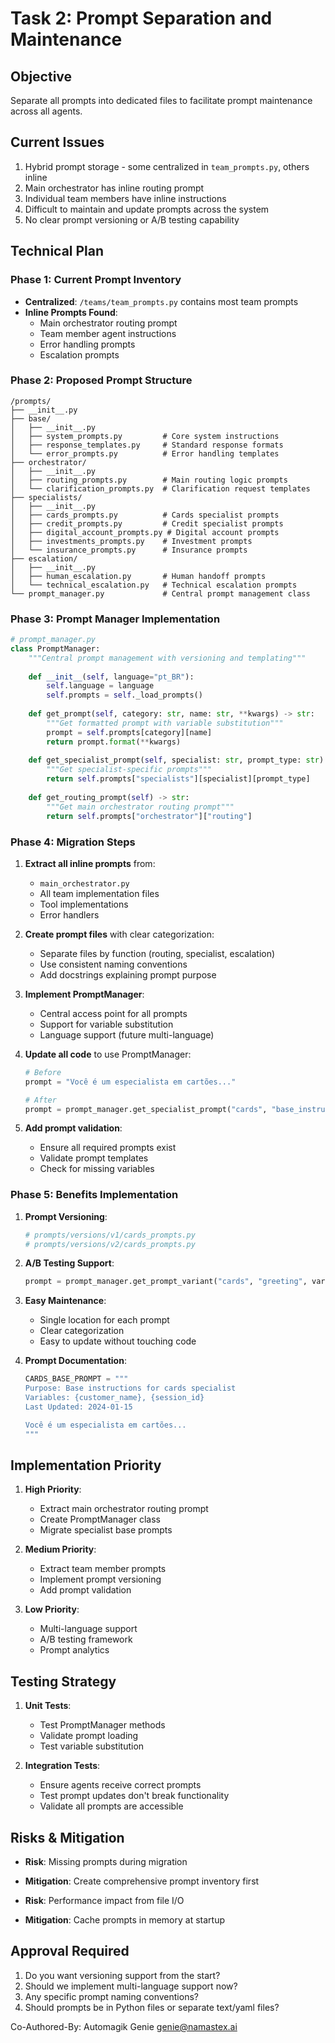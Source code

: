 # Task 2: Prompt Separation and Maintenance

## Objective
Separate all prompts into dedicated files to facilitate prompt maintenance across all agents.

## Current Issues
1. Hybrid prompt storage - some centralized in `team_prompts.py`, others inline
2. Main orchestrator has inline routing prompt
3. Individual team members have inline instructions
4. Difficult to maintain and update prompts across the system
5. No clear prompt versioning or A/B testing capability

## Technical Plan

### Phase 1: Current Prompt Inventory
- **Centralized**: `/teams/team_prompts.py` contains most team prompts
- **Inline Prompts Found**:
  - Main orchestrator routing prompt
  - Team member agent instructions
  - Error handling prompts
  - Escalation prompts

### Phase 2: Proposed Prompt Structure

```
/prompts/
├── __init__.py
├── base/
│   ├── __init__.py
│   ├── system_prompts.py         # Core system instructions
│   ├── response_templates.py     # Standard response formats
│   └── error_prompts.py          # Error handling templates
├── orchestrator/
│   ├── __init__.py
│   ├── routing_prompts.py        # Main routing logic prompts
│   └── clarification_prompts.py  # Clarification request templates
├── specialists/
│   ├── __init__.py
│   ├── cards_prompts.py          # Cards specialist prompts
│   ├── credit_prompts.py         # Credit specialist prompts
│   ├── digital_account_prompts.py # Digital account prompts
│   ├── investments_prompts.py    # Investment prompts
│   └── insurance_prompts.py      # Insurance prompts
├── escalation/
│   ├── __init__.py
│   ├── human_escalation.py       # Human handoff prompts
│   └── technical_escalation.py   # Technical escalation prompts
└── prompt_manager.py             # Central prompt management class
```

### Phase 3: Prompt Manager Implementation

```python
# prompt_manager.py
class PromptManager:
    """Central prompt management with versioning and templating"""
    
    def __init__(self, language="pt_BR"):
        self.language = language
        self.prompts = self._load_prompts()
    
    def get_prompt(self, category: str, name: str, **kwargs) -> str:
        """Get formatted prompt with variable substitution"""
        prompt = self.prompts[category][name]
        return prompt.format(**kwargs)
    
    def get_specialist_prompt(self, specialist: str, prompt_type: str) -> str:
        """Get specialist-specific prompts"""
        return self.prompts["specialists"][specialist][prompt_type]
    
    def get_routing_prompt(self) -> str:
        """Get main orchestrator routing prompt"""
        return self.prompts["orchestrator"]["routing"]
```

### Phase 4: Migration Steps

1. **Extract all inline prompts** from:
   - `main_orchestrator.py`
   - All team implementation files
   - Tool implementations
   - Error handlers

2. **Create prompt files** with clear categorization:
   - Separate files by function (routing, specialist, escalation)
   - Use consistent naming conventions
   - Add docstrings explaining prompt purpose

3. **Implement PromptManager**:
   - Central access point for all prompts
   - Support for variable substitution
   - Language support (future multi-language)

4. **Update all code** to use PromptManager:
   ```python
   # Before
   prompt = "Você é um especialista em cartões..."
   
   # After
   prompt = prompt_manager.get_specialist_prompt("cards", "base_instructions")
   ```

5. **Add prompt validation**:
   - Ensure all required prompts exist
   - Validate prompt templates
   - Check for missing variables

### Phase 5: Benefits Implementation

1. **Prompt Versioning**:
   ```python
   # prompts/versions/v1/cards_prompts.py
   # prompts/versions/v2/cards_prompts.py
   ```

2. **A/B Testing Support**:
   ```python
   prompt = prompt_manager.get_prompt_variant("cards", "greeting", variant="B")
   ```

3. **Easy Maintenance**:
   - Single location for each prompt
   - Clear categorization
   - Easy to update without touching code

4. **Prompt Documentation**:
   ```python
   CARDS_BASE_PROMPT = """
   Purpose: Base instructions for cards specialist
   Variables: {customer_name}, {session_id}
   Last Updated: 2024-01-15
   
   Você é um especialista em cartões...
   """
   ```

## Implementation Priority

1. **High Priority**:
   - Extract main orchestrator routing prompt
   - Create PromptManager class
   - Migrate specialist base prompts

2. **Medium Priority**:
   - Extract team member prompts
   - Implement prompt versioning
   - Add prompt validation

3. **Low Priority**:
   - Multi-language support
   - A/B testing framework
   - Prompt analytics

## Testing Strategy

1. **Unit Tests**:
   - Test PromptManager methods
   - Validate prompt loading
   - Test variable substitution

2. **Integration Tests**:
   - Ensure agents receive correct prompts
   - Test prompt updates don't break functionality
   - Validate all prompts are accessible

## Risks & Mitigation

- **Risk**: Missing prompts during migration
- **Mitigation**: Create comprehensive prompt inventory first

- **Risk**: Performance impact from file I/O
- **Mitigation**: Cache prompts in memory at startup

## Approval Required

1. Do you want versioning support from the start?
2. Should we implement multi-language support now?
3. Any specific prompt naming conventions?
4. Should prompts be in Python files or separate text/yaml files?

Co-Authored-By: Automagik Genie <genie@namastex.ai>
